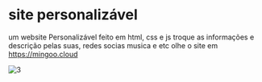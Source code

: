# site personalizável
um website Personalizável feito em html, css e js 
troque as informações e descrição pelas suas, redes socias musica e etc 
olhe o site em https://mingoo.cloud

![3](https://github.com/user-attachments/assets/2807759a-ad35-4687-bdcc-f952a2354e53)

